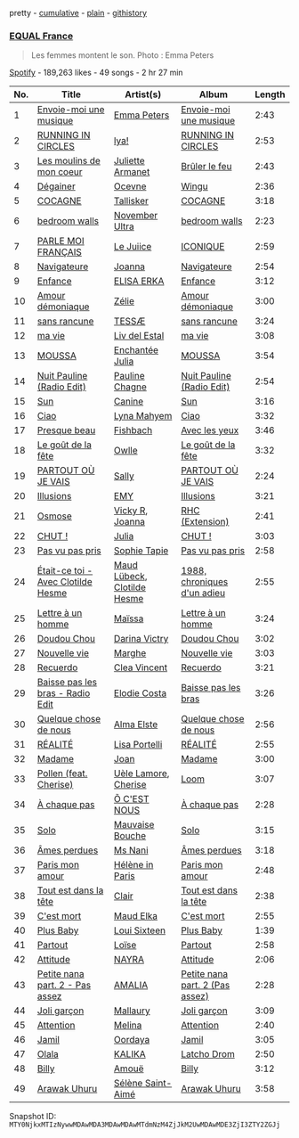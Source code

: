 pretty - [cumulative](/playlists/cumulative/37i9dQZF1DX4kZR8vL5oVX.md) - [plain](/playlists/plain/37i9dQZF1DX4kZR8vL5oVX) - [githistory](https://github.githistory.xyz/mackorone/spotify-playlist-archive/blob/main/playlists/plain/37i9dQZF1DX4kZR8vL5oVX)

### [EQUAL France](https://open.spotify.com/playlist/37i9dQZF1DX4kZR8vL5oVX)

> Les femmes montent le son\. Photo : Emma Peters

[Spotify](https://open.spotify.com/user/spotify) - 189,263 likes - 49 songs - 2 hr 27 min

| No. | Title | Artist(s) | Album | Length |
|---|---|---|---|---|
| 1 | [Envoie\-moi une musique](https://open.spotify.com/track/4ZAob7Di5UKtW2bjwWZ94x) | [Emma Peters](https://open.spotify.com/artist/6lY6kOVMG0mR07JTzU33o5) | [Envoie\-moi une musique](https://open.spotify.com/album/7vwFWztbV6URCr1sfZPw94) | 2:43 |
| 2 | [RUNNING IN CIRCLES](https://open.spotify.com/track/2lbrjYnCyMaN4lsSmFLu9F) | [lya!](https://open.spotify.com/artist/5DIzsQoiKqAEqckzSIOGDH) | [RUNNING IN CIRCLES](https://open.spotify.com/album/6mdvONDzaauSwdHTsD7XIE) | 2:53 |
| 3 | [Les moulins de mon coeur](https://open.spotify.com/track/7CBSoJuzqFSaCctcxi1kjt) | [Juliette Armanet](https://open.spotify.com/artist/61CPKXT0bcKj8MKTNTMOXa) | [Brûler le feu](https://open.spotify.com/album/0PkFLOzGD37G1gjsIPdPVa) | 2:43 |
| 4 | [Dégainer](https://open.spotify.com/track/1UoK36U5MQNSZsNWb1X8XA) | [Ocevne](https://open.spotify.com/artist/0K4D8NX2d2sMQlvWcfLhSL) | [Wingu](https://open.spotify.com/album/5Xd5Rh3JdkV5sJ0HVf1vB6) | 2:36 |
| 5 | [COCAGNE](https://open.spotify.com/track/0InZDSUkIgWoN4xR1R82Bl) | [Tallisker](https://open.spotify.com/artist/5kHKhgCMg9yezOrISm4wJH) | [COCAGNE](https://open.spotify.com/album/6WL76M2EIqn7Fkqi9FkQYR) | 3:18 |
| 6 | [bedroom walls](https://open.spotify.com/track/7AQocoPIOuhVfdxnogZgf8) | [November Ultra](https://open.spotify.com/artist/0naOCLau0NmL1kdFlbZAfr) | [bedroom walls](https://open.spotify.com/album/2SF5uQ1lC1OmlnpMYlOv9U) | 2:23 |
| 7 | [PARLE MOI FRANÇAIS](https://open.spotify.com/track/6FHfywJ602VLC4A08zBzca) | [Le Juiice](https://open.spotify.com/artist/67MIpliQaIhUN1WLSkYEqC) | [ICONIQUE](https://open.spotify.com/album/1z9v89Pxp9PHwhWAb3hVXp) | 2:59 |
| 8 | [Navigateure](https://open.spotify.com/track/4vz3nIlaqjUMFk28Fv1Oip) | [Joanna](https://open.spotify.com/artist/5k7czLtvpvADY4FkRnTS4p) | [Navigateure](https://open.spotify.com/album/0xfQqcgoc8Oz6XDnSzrYKW) | 2:54 |
| 9 | [Enfance](https://open.spotify.com/track/3QiNOLtzRgINEsLTpedOkn) | [ELISA ERKA](https://open.spotify.com/artist/1EkqwqtzsjxMYJZH73RFVM) | [Enfance](https://open.spotify.com/album/5ZydMePJXzIjFIpnXKVnj5) | 3:12 |
| 10 | [Amour démoniaque](https://open.spotify.com/track/1Yku5BZem0tIlKOtlkaWac) | [Zélie](https://open.spotify.com/artist/0TGeOStDbxqVi8UJdBQsEx) | [Amour démoniaque](https://open.spotify.com/album/4e9epNLQovzDZ6E5kmETAs) | 3:00 |
| 11 | [sans rancune](https://open.spotify.com/track/2ZyuDiGMoj9SPK8iGqPVmV) | [TESSÆ](https://open.spotify.com/artist/4Rc4ZjE8dK1b794tfc3BIt) | [sans rancune](https://open.spotify.com/album/3dS4u53iRCBvJGgA6zNLCH) | 3:24 |
| 12 | [ma vie](https://open.spotify.com/track/2gP0zx2aXlExkcAwMcT6g7) | [Liv del Estal](https://open.spotify.com/artist/2QFqSnoWpKrh7zmNrFQltY) | [ma vie](https://open.spotify.com/album/6VnilxWyGbehZVzPiK2CiQ) | 3:08 |
| 13 | [MOUSSA](https://open.spotify.com/track/3SR56tkX5kFx4ZCr1nR79X) | [Enchantée Julia](https://open.spotify.com/artist/0t04WLkoyjSuvhzsXIJH7E) | [MOUSSA](https://open.spotify.com/album/1x6RvPd5kUdmxz0q8DaFR6) | 3:54 |
| 14 | [Nuit Pauline \(Radio Edit\)](https://open.spotify.com/track/0EDYchsw6BQaz3Ty9fmN4f) | [Pauline Chagne](https://open.spotify.com/artist/0baTQziTUHJH7fOT48eQAr) | [Nuit Pauline \(Radio Edit\)](https://open.spotify.com/album/77xAGEXXogiLOjiJwdpUXX) | 2:54 |
| 15 | [Sun](https://open.spotify.com/track/3PRX20RJN0XrRS5qR0qvfc) | [Canine](https://open.spotify.com/artist/3kiyYrFoBWmWoUyxbSOFAR) | [Sun](https://open.spotify.com/album/6Ye7D8ZUSPdSaPIK8dJVgr) | 3:16 |
| 16 | [Ciao](https://open.spotify.com/track/3ykbVbhLLERgCFGMW0W16n) | [Lyna Mahyem](https://open.spotify.com/artist/0Yj3N31EWXHc6e3eDyJPLP) | [Ciao](https://open.spotify.com/album/40rDl4WJ1YEcujsudJoskW) | 3:32 |
| 17 | [Presque beau](https://open.spotify.com/track/6UNzblMPka7Mo2reoTfOdQ) | [Fishbach](https://open.spotify.com/artist/6smOYrOT8fGSn5lDC86Jjb) | [Avec les yeux](https://open.spotify.com/album/7J8c8nCaZzNuClKzBjsplH) | 3:46 |
| 18 | [Le goût de la fête](https://open.spotify.com/track/5qaoKOBA8sWuvC7gscB5bJ) | [Owlle](https://open.spotify.com/artist/05jcn5u3ZDqfA1QfdKx2Y8) | [Le goût de la fête](https://open.spotify.com/album/437ttLlL3nerSGeSGY6NG5) | 3:32 |
| 19 | [PARTOUT OÙ JE VAIS](https://open.spotify.com/track/58cFRhvTGwoVBNsCdDcNAZ) | [Sally](https://open.spotify.com/artist/2rX5le9Bn1XdQwPsXA8aPP) | [PARTOUT OÙ JE VAIS](https://open.spotify.com/album/2sHhSNmscfQC890SMtw4WC) | 2:24 |
| 20 | [Illusions](https://open.spotify.com/track/7KbAnSIxjZb8AXkMM1EfTG) | [EMY](https://open.spotify.com/artist/60fG6DGeN38kRBsBaokPNG) | [Illusions](https://open.spotify.com/album/351WcL5BItxQNGjf4zVCkw) | 3:21 |
| 21 | [Osmose](https://open.spotify.com/track/7h8Ervlf2BqcAU5xsuqrs3) | [Vicky R](https://open.spotify.com/artist/468tlC6QAKEJ4u0jndX9o0), [Joanna](https://open.spotify.com/artist/5k7czLtvpvADY4FkRnTS4p) | [RHC \(Extension\)](https://open.spotify.com/album/3J5FR1jneAWbIswVD59SH2) | 2:41 |
| 22 | [CHUT !](https://open.spotify.com/track/271QBdNwMGqmnAjN1hNR3f) | [Julia](https://open.spotify.com/artist/3WDb4OeLq80kGg8BaJHHKR) | [CHUT !](https://open.spotify.com/album/3eYLmFzzw17R4FgwRJ1Q3F) | 3:03 |
| 23 | [Pas vu pas pris](https://open.spotify.com/track/3QwzJmYiEWQV2kwQU8r9bo) | [Sophie Tapie](https://open.spotify.com/artist/4l7xxKksMSxsKFSVcs5mPg) | [Pas vu pas pris](https://open.spotify.com/album/3uDaYM21i4swV97AYNMQ5n) | 2:58 |
| 24 | [Était\-ce toi \- Avec Clotilde Hesme](https://open.spotify.com/track/4v85AxEseCvZx47AXaBGv2) | [Maud Lübeck](https://open.spotify.com/artist/4IBVixLpdQQyQjvB1PIAoj), [Clotilde Hesme](https://open.spotify.com/artist/6Z4sSgQr66XgUYpP2v7MqA) | [1988, chroniques d'un adieu](https://open.spotify.com/album/0jAdF8a0k7B56q1fWN42Fo) | 2:55 |
| 25 | [Lettre à un homme](https://open.spotify.com/track/1e5w7Ww8kknDxb6ierwWV1) | [Maïssa](https://open.spotify.com/artist/2E1HBeu5oSprLnGtpuEv1Y) | [Lettre à un homme](https://open.spotify.com/album/28jjles2QViG8W7vAaFLpQ) | 3:24 |
| 26 | [Doudou Chou](https://open.spotify.com/track/4HOxCDCw4oQWjc7sVub1vp) | [Darina Victry](https://open.spotify.com/artist/31QkaxtrcSZdPAxHFjETBt) | [Doudou Chou](https://open.spotify.com/album/71AyCcMiMLgtR7bpTrMvr8) | 3:02 |
| 27 | [Nouvelle vie](https://open.spotify.com/track/1UfjsSzs4kzCHRRHT758Eg) | [Marghe](https://open.spotify.com/artist/0fmiJKQkjcX69wVNArGZtk) | [Nouvelle vie](https://open.spotify.com/album/51x8dG46CFeBCVDPdK3SOG) | 3:03 |
| 28 | [Recuerdo](https://open.spotify.com/track/5tEJxtL0ekv8F9ZJ2ufMM4) | [Clea Vincent](https://open.spotify.com/artist/6eforqOxk5mRrgprF7XtYu) | [Recuerdo](https://open.spotify.com/album/6AWsIZ9x7uwfLpGbhc35WQ) | 3:21 |
| 29 | [Baisse pas les bras \- Radio Edit](https://open.spotify.com/track/0jKncr1vkB6x0T0l6Zj1MJ) | [Elodie Costa](https://open.spotify.com/artist/2CnLRd65XqFFS48R8nZ0gT) | [Baisse pas les bras](https://open.spotify.com/album/1xmuv5z9ycUbrHvx4DdyZ1) | 3:26 |
| 30 | [Quelque chose de nous](https://open.spotify.com/track/0v1y7d8lZhAsJpuJxzHnwt) | [Alma Elste](https://open.spotify.com/artist/1AqdDGLCb1oBkwvQOYTrDP) | [Quelque chose de nous](https://open.spotify.com/album/7AH0kXrE8LreAkh9PxyKUI) | 2:56 |
| 31 | [RÉALITÉ](https://open.spotify.com/track/2jnfIMlWapCy5eO7m8iL8G) | [Lisa Portelli](https://open.spotify.com/artist/5BjCAGv8JWZzhcegp8izDi) | [RÉALITÉ](https://open.spotify.com/album/0gVVWlJiJTix19KYXqvZxu) | 2:55 |
| 32 | [Madame](https://open.spotify.com/track/1RypAUmIezUusIQAhVa4TI) | [Joan](https://open.spotify.com/artist/20HBqtcn4rfcwf2xxMUFWT) | [Madame](https://open.spotify.com/album/00gEkQlA4SQJ0FVhJap0Qn) | 3:00 |
| 33 | [Pollen \(feat\. Cherise\)](https://open.spotify.com/track/3HVjNBDs8PRXMclq0IBfJO) | [Uèle Lamore](https://open.spotify.com/artist/12jPinlyvDpbdEHwg0oXXl), [Cherise](https://open.spotify.com/artist/2JMDnm5V61Jz2R82pS5FGU) | [Loom](https://open.spotify.com/album/2yE69eZMIvVSfPqKBm1WoZ) | 3:07 |
| 34 | [À chaque pas](https://open.spotify.com/track/3HOZ5spzZVsmCfQncUlncG) | [Õ C'EST NOUS](https://open.spotify.com/artist/0IzB1ub5ovEuxkmUErYxVI) | [À chaque pas](https://open.spotify.com/album/661IS58GHtqFZTFOoLkIQJ) | 2:28 |
| 35 | [Solo](https://open.spotify.com/track/3VFvo73siTyfeWd6ptwcuc) | [Mauvaise Bouche](https://open.spotify.com/artist/5kmLM9mSvPHT8SxGS9DqCo) | [Solo](https://open.spotify.com/album/1HZhkCDK3MNbD8x71EMTpi) | 3:15 |
| 36 | [Âmes perdues](https://open.spotify.com/track/7CzSmCeVfEuOOSJd4xGNZz) | [Ms Nani](https://open.spotify.com/artist/3v4uE7Ruoy8tAVjAbTQfam) | [Âmes perdues](https://open.spotify.com/album/3Cl3xC8nRBwuV8V0fqOcp1) | 3:18 |
| 37 | [Paris mon amour](https://open.spotify.com/track/4VzSJbx1aqcgYpIpJLwdCj) | [Hélène in Paris](https://open.spotify.com/artist/1YJLzVJxhBan1jiLDMFEHG) | [Paris mon amour](https://open.spotify.com/album/7rCOnvSFBTC2pUdiBFYBD6) | 2:48 |
| 38 | [Tout est dans la tête](https://open.spotify.com/track/4MKF41gmAtOsWPNCZG7j9X) | [Clair](https://open.spotify.com/artist/6Xu9PnUrdw9vJTeG3O1eAB) | [Tout est dans la tête](https://open.spotify.com/album/64JBHHIx8wi2qq2LziyKCj) | 2:38 |
| 39 | [C'est mort](https://open.spotify.com/track/3QFUkZtiiFUNSOxsHBjf6r) | [Maud Elka](https://open.spotify.com/artist/2U3zSgyMqytkWn9ZmX94ZR) | [C'est mort](https://open.spotify.com/album/2VXCxNQ2RX1v58C5o5x4OP) | 2:55 |
| 40 | [Plus Baby](https://open.spotify.com/track/1DjzGlWUA4AduQzk9nvIQk) | [Loui Sixteen](https://open.spotify.com/artist/7t7W4IEufSFVW5BVXaHbeM) | [Plus Baby](https://open.spotify.com/album/4iqtEhV66DkiVqis7WTTZN) | 1:39 |
| 41 | [Partout](https://open.spotify.com/track/02sGdgawjvohUO5otZVLJC) | [Loïse](https://open.spotify.com/artist/3nmiCKhHVrYLvdhBs37t4c) | [Partout](https://open.spotify.com/album/17Ame1SOeGU7yk5IO1UDkx) | 2:58 |
| 42 | [Attitude](https://open.spotify.com/track/1zW25Se23I0uTcWmGYX2Bn) | [NAYRA](https://open.spotify.com/artist/1hNiaDCXQvVRhVSJHsaDmZ) | [Attitude](https://open.spotify.com/album/2VERuAVfuoI1c00QCphgCP) | 2:06 |
| 43 | [Petite nana part\. 2 \- Pas assez](https://open.spotify.com/track/2e7EzawNlKorVzkYZlZp4h) | [AMALIA](https://open.spotify.com/artist/49Dd1MWoMus30BFKrzBSLZ) | [Petite nana part\. 2 \(Pas assez\)](https://open.spotify.com/album/5koHMtPdEnNMPTfFvVarkx) | 2:28 |
| 44 | [Joli garçon](https://open.spotify.com/track/3zrAAVYcZpN8ad9Jb0zTTC) | [Mallaury](https://open.spotify.com/artist/0zfnSBlLA4HJshaxPu2zPV) | [Joli garçon](https://open.spotify.com/album/4mnW1TSXosJqJ6BE04EbQo) | 3:09 |
| 45 | [Attention](https://open.spotify.com/track/46VFLQzhpwhat0AzMCMmJq) | [Melina](https://open.spotify.com/artist/5Igaoo9WzRGgvEV3pXNuZA) | [Attention](https://open.spotify.com/album/5udh7GyWrPLiv7JoLuWCx7) | 2:40 |
| 46 | [Jamil](https://open.spotify.com/track/2MvqCQTl07Huom2Pe7q27j) | [Oordaya](https://open.spotify.com/artist/7JWxRPYnCGaZPh1L44NWtY) | [Jamil](https://open.spotify.com/album/4XiU2LfImF1TJ15LCGH7mq) | 3:05 |
| 47 | [Olala](https://open.spotify.com/track/02dHcRQqE0k3JHTQDQfo7Q) | [KALIKA](https://open.spotify.com/artist/0UgxFqJmwkpojz4mHBsRpD) | [Latcho Drom](https://open.spotify.com/album/6oeh4BGAJEkNtwWfscT3wr) | 2:50 |
| 48 | [Billy](https://open.spotify.com/track/61YosbilovTgnqTh4MD5Jm) | [Amouë](https://open.spotify.com/artist/5hxkInZtrkxDnUjsRqs5Ww) | [Billy](https://open.spotify.com/album/0menNtBYwpWsHi5mlXNl4R) | 3:12 |
| 49 | [Arawak Uhuru](https://open.spotify.com/track/4A4LGBkODlCn0IIWnj3Iiy) | [Sélène Saint\-Aimé](https://open.spotify.com/artist/5kWK4UGTuzfbsWpOdGnEzs) | [Arawak Uhuru](https://open.spotify.com/album/06NxNPiXDkXBJn5WxR65u0) | 3:58 |

Snapshot ID: `MTY0NjkxMTIzNywwMDAwMDA3MDAwMDAwMTdmNzM4ZjJkM2UwMDAwMDE3ZjI3ZTY2ZGJj`
